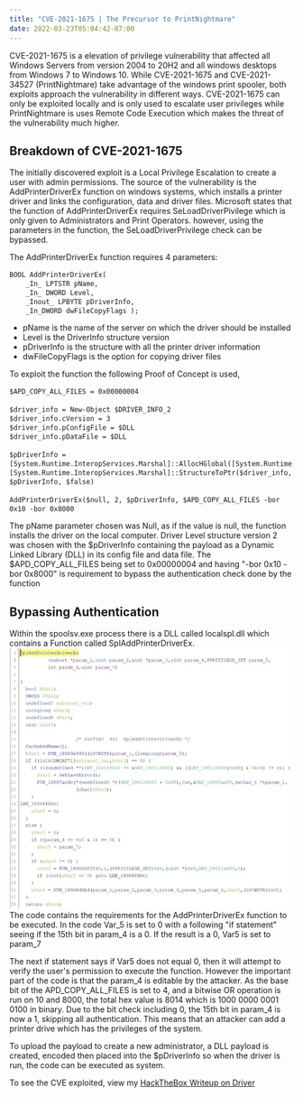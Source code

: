 ```yaml
---
title: "CVE-2021-1675 | The Precursor to PrintNightmare"
date: 2022-03-23T05:04:42-07:00
---
```

CVE-2021-1675 is a elevation of privilege vulnerability that affected all Windows Servers from version 2004 to 20H2 and all windows desktops from Windows 7 to Windows 10. While CVE-2021-1675 and CVE-2021-34527 (PrintNightmare) take advantage of the windows print spooler, both exploits approach the vulnerability in different ways. CVE-2021-1675 can only be exploited locally and is only used to escalate user privileges while PrintNightmare is uses Remote Code Execution which makes the threat of the vulnerability much higher.

## Breakdown of CVE-2021-1675
The initially discovered exploit is a Local Privilege Escalation to create a user with admin permissions. The source of the vulnerability is the AddPrinterDriverEx function on windows systems, which installs a printer driver and links the configuration, data and driver files. Microsoft states that the function of AddPrinterDriverEx requires SeLoadDriverPivilege which is only given to Administrators and Print Operators. however, using the parameters in the function, the SeLoadDriverPrivilege check can be bypassed.

The AddPrinterDriverEx function requires 4 parameters: 
```
BOOL AddPrinterDriverEx(
	_In_ LPTSTR pName,
	_In_ DWORD Level,
	_Inout_ LPBYTE pDriverInfo,
	_In_DWORD dwFileCopyFlags );
```

 - pName is the name of the server on which the driver should be installed
 - Level is the DriverInfo structure version
 - pDriverInfo is the structure with all the printer driver information
 - dwFileCopyFlags is the option for copying driver files


To exploit the function the following Proof of Concept is used,
```
$APD_COPY_ALL_FILES = 0x00000004

$driver_info = New-Object $DRIVER_INFO_2
$driver_info.cVersion = 3
$driver_info.pConfigFile = $DLL
$driver_info.pDataFile = $DLL

$pDriverInfo = [System.Runtime.InteropServices.Marshal]::AllocHGlobal([System.Runtime.InteropServices.Marshal]::SizeOf($driver_info))
[System.Runtime.InteropServices.Marshal]::StructureToPtr($driver_info, $pDriverInfo, $false)

AddPrinterDriverEx($null, 2, $pDriverInfo, $APD_COPY_ALL_FILES -bor 0x10 -bor 0x8000
```
The pName parameter chosen was Null, as if the value is null, the function installs the driver on the local computer. Driver Level structure version 2 was chosen with the $pDriverInfo containing the payload as a Dynamic Linked Library (DLL) in its config file and data file. The $APD_COPY_ALL_FILES being set to 0x00000004 and having  "-bor 0x10 -bor 0x8000" is requirement to bypass the authentication check done by the function

## Bypassing Authentication

Within the spoolsv.exe process there is a DLL called localspl.dll which contains a Function called SplAddPrinterDriverEx. 
![image | 600](/img/CVEs/cve-2021-1675/1.png)
The code contains the requirements for the AddPrinterDriverEx function to be executed.
In the code Var_5 is set to 0 with a following "if statement" seeing if the 15th bit in param_4 is a 0.
If the result is a 0, Var5 is set to param_7 

The next if statement says if Var5 does not equal 0, then it will attempt to verify the user's permission to execute the function.
However the important part of the code is that the param_4 is editable by the attacker. As the base bit of the APD_COPY_ALL_FILES is set to 4, and a bitwise OR operation is run on 10 and 8000, the total hex value is 8014 which is 1000 0000 0001 0100 in binary. Due to the bit check including 0, the 15th bit in param_4 is now a 1, skipping all authentication. This means that an attacker can add a printer drive which has the privileges of the system. 

To upload the payload to create a new administrator, a DLL payload is created, encoded then placed into the $pDriverInfo so when the driver is run, the code can be executed as system.

To see the CVE exploited, view my [HackTheBox Writeup on Driver](/writeups/driver)
